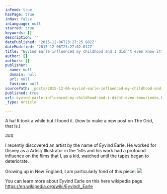 ```yaml
---
inFeed: true
hasPage: true
inNav: false
inLanguage: null
starred: true
keywords: []
description: ''
datePublished: '2015-12-06T23:27:25.802Z'
dateModified: '2015-12-06T23:27:02.012Z'
title: "Eyvind Earle influenced my childhood and I didn't even know it"
author: []
authors: []
publisher:
  name: null
  domain: null
  url: null
  favicon: null
sourcePath: _posts/2015-12-06-eyvind-earle-influenced-my-childhood-and-i-didnt-even-know.md
published: true
url: eyvind-earle-influenced-my-childhood-and-i-didnt-even-know/index.html
_type: Article

---
```

A ha! It took a while but I found it. (how to make a new post on The Grid, that is.)

\#\#\#

I recently discovered an artist by the name of Eyvind Earle. He worked for Disney as a Artist/ Illustrator in the '50s and his work had a profound influence on the films that I, as a kid, watched until the tapes began to deteriorate. 

Growing up in New England, I am particularly fond of this piece:
![](https://the-grid-user-content.s3-us-west-2.amazonaws.com/21f41c18-a8e1-46c2-87bb-d6acc7e87ada.jpg)

You can learn more about Eyvind Earle on this here wikipedia page. https://en.wikipedia.org/wiki/Eyvind\_Earle